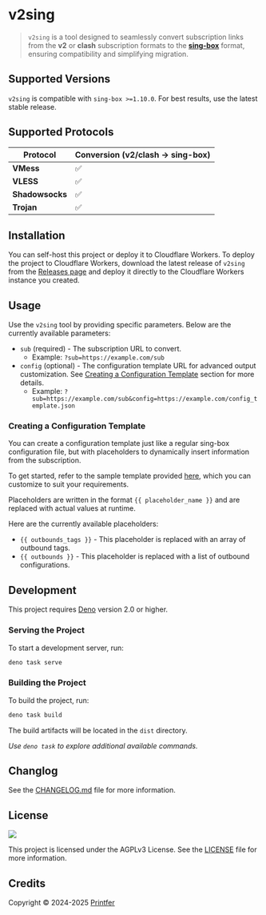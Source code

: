# v2sing

> `v2sing` is a tool designed to seamlessly convert subscription links from the **v2** or **clash** subscription formats to the [**sing-box**](https://sing-box.sagernet.org/) format, ensuring compatibility and simplifying migration.

## Supported Versions

`v2sing` is compatible with `sing-box >=1.10.0`. For best results, use the latest stable release.

## Supported Protocols

| Protocol        | Conversion (v2/clash → sing-box) |
|-----------------|----------------------------------|
| **VMess**       | ✅                               |
| **VLESS**       | ✅                               |
| **Shadowsocks** | ✅                               |
| **Trojan**      | ✅                               |

## Installation

You can self-host this project or deploy it to Cloudflare Workers. To deploy the project to Cloudflare Workers, download the latest release of `v2sing` from the [Releases page](https://github.com/printfer/v2sing/releases) and deploy it directly to the Cloudflare Workers instance you created.

## Usage

Use the `v2sing` tool by providing specific parameters. Below are the currently available parameters:

- `sub` (required) - The subscription URL to convert.
  - Example: `?sub=https://example.com/sub`
- `config` (optional) - The configuration template URL for advanced output customization. See [Creating a Configuration Template](#creating-a-configuration-template) section for more details.
  - Example: `?sub=https://example.com/sub&config=https://example.com/config_template.json`

### Creating a Configuration Template

You can create a configuration template just like a regular sing-box configuration file, but with placeholders to dynamically insert information from the subscription.

To get started, refer to the sample template provided [here](./src/config/template.json), which you can customize to suit your requirements.

Placeholders are written in the format `{{ placeholder_name }}` and are replaced with actual values at runtime.

Here are the currently available placeholders:

- `{{ outbounds_tags }}` - This placeholder is replaced with an array of outbound tags.
- `{{ outbounds }}` - This placeholder is replaced with a list of outbound configurations.

## Development

This project requires [Deno](https://deno.com/) version 2.0 or higher.

### Serving the Project

To start a development server, run:

```bash
deno task serve
```

### Building the Project

To build the project, run:

```bash
deno task build
```

The build artifacts will be located in the `dist` directory.

*Use `deno task` to explore additional available commands.*

## Changlog

See the [CHANGELOG.md](CHANGELOG.md) file for more information.

## License

[![](https://www.gnu.org/graphics/agplv3-with-text-162x68.png)](https://www.gnu.org/licenses/agpl-3.0.html)

This project is licensed under the AGPLv3 License. See the [LICENSE](LICENSE) file for more information.

## Credits

Copyright © 2024-2025 [Printfer](https://github.com/printfer)
